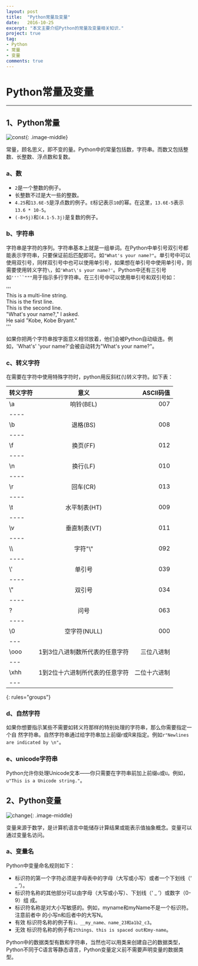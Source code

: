```yaml
---
layout: post
title:  "Python常量及变量"
date:   2016-10-25
excerpt: "本文主要介绍Python的常量及变量相关知识."
project: true
tag:
- Python 
- 常量
- 变量
comments: true
---
```

# Python常量及变量
---

## 1、Python常量

![const](http://photocdn.sohu.com/20140108/Img393131162.jpg){: .image-middle}

常量，顾名思义，即不变的量。Python中的常量包括数，字符串。而数又包括整数、长整数、浮点数和复数。

### a、数

* `2`是一个整数的例子。
* 长整数不过是大一些的整数。
* `4.25`和`13.6E-5`是浮点数的例子。`E`标记表示`10`的幂。在这里，`13.6E-5`表示`13.6 * 10-5`。
* `(-8+5j)`和`(4.1-5.3j)`是复数的例子。

### b、字符串

字符串是字符的序列。字符串基本上就是一组单词。在Python中单引号双引号都能表示字符串，只要保证前后匹配即可。如`"What's your name?"`。单引号中可以使用双引号，同样双引号中也可以使用单引号，如果想在单引号中使用单引号，则需要使用转义字符`\`，如`'What\'s your name?'`。Python中还有三引号如`'''``"""`用于指示多行字符串。在三引号中可以使用单引号和双引号如：

>
\'\'\'    
This is a multi-line string.   
This is the first line.  
This is the second line.  
"What's your name?," I asked.  
He said "Kobe, Kobe Bryant."    
\'\'\'      

如果你把两个字符串按字面意义相邻放着，他们会被Python自动级连。例如，'What\'s'
'your name?'会被自动转为"What's your name?"。

### c、转义字符

在需要在字符中使用特殊字符时，python用反斜杠(\\)转义字符。如下表：

| 转义字符 |   意义  |ASCII码值 |
|:--------|:-------:|--------:|
| \a      |响铃(BEL)|   007   |
|----
| \b      |退格(BS) |   008   |
|----
| \f      |换页(FF) |   012   |
|----
| \n      |换行(LF) |   010   |
|----
| \r      |回车(CR) |   013   |
|----
| \t      |水平制表(HT)|   009   |
|----
| \v      |垂直制表(VT)|   011   |
|----
| \\\      |字符"\\"  |   092   |
|----
| \\\'      |单引号   |   039   |
|----
| \\\"      |双引号   |   034   |
|----
| \?      |问号     |   063   |
|----
| \0      |空字符(NULL)|   000   |
|---
|\ooo|1到3位八进制数所代表的任意字符|三位八进制|
|---
|\xhh|1到2位十六进制所代表的任意字符|二位十六进制|
|---
{: rules="groups"}

### d、自然字符

如果你想要指示某些不需要如转义符那样的特别处理的字符串，那么你需要指定一个自
然字符串。自然字符串通过给字符串加上前缀r或R来指定。例如`r"Newlines are indicated
by \n"`。

### e、unicode字符串

Python允许你处理Unicode文本——你只需要在字符串前加上前缀`u`或`U`。例如，`u"This is a Unicode string."`。

## 2、Python变量

![change](http://p7.qhimg.com/t018130a329322f042d.jpg){: .image-middle}

变量来源于数学，是计算机语言中能储存计算结果或能表示值抽象概念。变量可以通过变量名访问。

### a、变量名

Python中变量命名规则如下：

* 标识符的第一个字符必须是字母表中的字母（大写或小写）或者一个下划线（‘ _
’）。
* 标识符名称的其他部分可以由字母（大写或小写）、下划线（‘ _ ’）或数字（0-9）组
成。
* 标识符名称是对大小写敏感的。例如，myname和myName不是一个标识符。注意前者中
的小写n和后者中的大写N。
* 有效 标识符名称的例子有`i、__my_name、name_23和a1b2_c3`。
* 无效 标识符名称的例子有`2things、this is spaced out和my-name`。

Python中的数据类型有数和字符串，当然也可以用类来创建自己的数据类型，Python不同于C语言等静态语言，Python变量定义前不需要声明变量的数据类型。